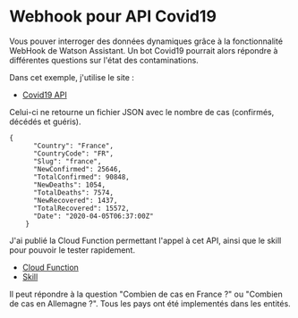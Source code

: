 # Webhook pour API Covid19 

Vous pouver interroger des données dynamiques grâce à la fonctionnalité WebHook de Watson Assistant. 
Un bot Covid19 pourrait alors répondre à différentes questions sur l'état des contaminations.

Dans cet exemple, j'utilise le site :

- [Covid19 API](https://www.covid19api.com/)

Celui-ci ne retourne un fichier JSON avec le nombre de cas (confirmés, décédés et guéris).

```
{
      "Country": "France",
      "CountryCode": "FR",
      "Slug": "france",
      "NewConfirmed": 25646,
      "TotalConfirmed": 90848,
      "NewDeaths": 1054,
      "TotalDeaths": 7574,
      "NewRecovered": 1437,
      "TotalRecovered": 15572,
      "Date": "2020-04-05T06:37:00Z"
    }
```

J'ai publié la Cloud Function permettant l'appel à cet API, ainsi que le skill pour pouvoir le tester rapidement.

- [Cloud Function](CloudFunction.js)
- [Skill](skill-Covid19-API-Call.json)

Il peut répondre à la question "Combien de cas en France ?" ou "Combien de cas en Allemagne ?".
Tous les pays ont été implementés dans les entités.
